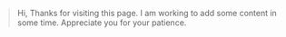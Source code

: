 > Hi, Thanks for visiting this page. I am working to add some content in some time.
> Appreciate you for your patience.